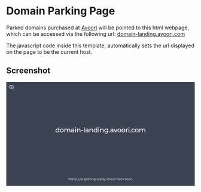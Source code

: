 Domain Parking Page
=============
Parked domains purchased at [Avoori][avoori] will be pointed to this html webpage, which can be accessed via the following url: [domain-landing.avoori.com][landing-url]

The javascript code inside this template, automatically sets the url displayed on the page to be the current host.

## Screenshot
![Screenshot](/domain-landing-preview.png?raw=true "Screenshot")

[avoori]: https://avoori.com/
[landing-url]: http://domain-landing.avoori.com/
